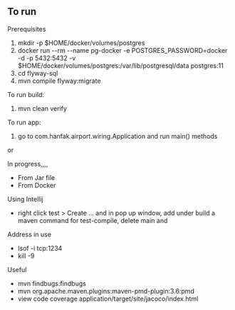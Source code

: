 ## To run

Prerequisites

1. mkdir -p $HOME/docker/volumes/postgres
2. docker run --rm --name pg-docker -e POSTGRES_PASSWORD=docker -d -p 5432:5432 -v $HOME/docker/volumes/postgres:/var/lib/postgresql/data  postgres:11
3. cd flyway-sql
4. mvn compile flyway:migrate

To run build:

1. mvn clean verify

To run app:

1. go to com.hanfak.airport.wiring.Application and run main() methods

or

In progress,,,,
 - From Jar file
 - From Docker


Using Intellij

- right click test > Create ... and in pop up window, add under build a maven command for test-compile, delete main  and 

Address in use

- lsof -i tcp:1234
- kill -9 <PID>

Useful

- mvn findbugs:findbugs
- mvn org.apache.maven.plugins:maven-pmd-plugin:3.6:pmd
- view code coverage application/target/site/jacoco/index.html